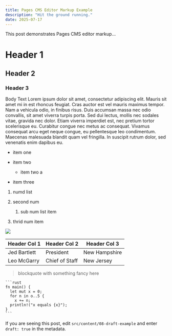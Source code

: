```yaml
---
title: Pages CMS Editor Markup Example
description: "Hit the ground running."
date: 2025-07-17
---
```


This post demonstrates Pages CMS editor markup...

# Header 1

## Header 2

### Header 3

Body Text Lorem ipsum dolor sit amet, consectetur adipiscing elit. Mauris sit amet mi in est rhoncus feugiat. Cras auctor est vel mauris maximus tempor. Nam a vehicula odio, in finibus risus. Duis accumsan massa nec odio convallis, sit amet viverra turpis porta. Sed dui lectus, mollis nec sodales vitae, gravida nec dolor. Etiam viverra imperdiet est, nec pretium tortor scelerisque eu. Curabitur congue nec metus ac consequat. Vivamus consequat arcu eget neque congue, eu pellentesque leo condimentum. Maecenas malesuada blandit quam vel fringilla. In suscipit rutrum dolor, sed venenatis enim dapibus eu.

*   item one
    
*   item two
    
    *   item two a
        
*   item three
    

1.  numd list
    
2.  second num
    
    1.  sub num list item
        
3.  thrid num item
    

![](/public/lighthouse.png)

| Header Col 1 | Header Col 2 | Header Col 3 |
| --- | --- | --- |
| Jed Bartlett | President | New Hampshire |
| Leo McGarry | Chief of Staff | New Jersey |

> blockquote with something fancy here

````
```rust
fn main() {
  let mut x = 0;
  for n in o..5 {
    x += n;
  println!("x equals {x}");
}
```
````

If you are seeing this post, edit `src/content/08-draft-example` and enter `draft: true` in the metadata.